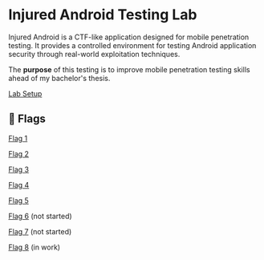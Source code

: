 # Injured Android Testing Lab
Injured Android is a CTF-like application designed for mobile penetration testing. It provides a controlled environment for testing Android application security through real-world exploitation techniques.

The **purpose** of this testing is to improve mobile penetration testing skills ahead of my bachelor's thesis.

[Lab Setup](lab_setup.md)

## 🚩 Flags
[Flag 1](flag_1.md)

[Flag 2](flag_2.md)

[Flag 3](flag_3.md)

[Flag 4](flag_4.md)

[Flag 5](flag_5.md)

[Flag 6](flag_6.md) (not started)

[Flag 7](flag_7.md) (not started)

[Flag 8](flag_8.md) (in work)
